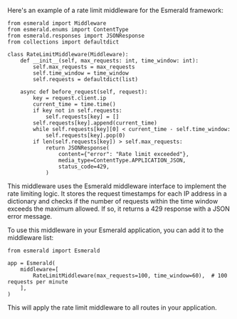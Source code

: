 Here's an example of a rate limit middleware for the Esmerald framework:
```
from esmerald import Middleware
from esmerald.enums import ContentType
from esmerald.responses import JSONResponse
from collections import defaultdict

class RateLimitMiddleware(Middleware):
    def __init__(self, max_requests: int, time_window: int):
        self.max_requests = max_requests
        self.time_window = time_window
        self.requests = defaultdict(list)

    async def before_request(self, request):
        key = request.client.ip
        current_time = time.time()
        if key not in self.requests:
            self.requests[key] = []
        self.requests[key].append(current_time)
        while self.requests[key][0] < current_time - self.time_window:
            self.requests[key].pop(0)
        if len(self.requests[key]) > self.max_requests:
            return JSONResponse(
                content={"error": "Rate limit exceeded"},
                media_type=ContentType.APPLICATION_JSON,
                status_code=429,
            )
```
This middleware uses the Esmerald middleware interface to implement the rate limiting logic. It stores the request timestamps for each IP address in a dictionary and checks if the number of requests within the time window exceeds the maximum allowed. If so, it returns a 429 response with a JSON error message.

To use this middleware in your Esmerald application, you can add it to the middleware list:
```
from esmerald import Esmerald

app = Esmerald(
    middleware=[
        RateLimitMiddleware(max_requests=100, time_window=60),  # 100 requests per minute
    ],
)
```
This will apply the rate limit middleware to all routes in your application.
